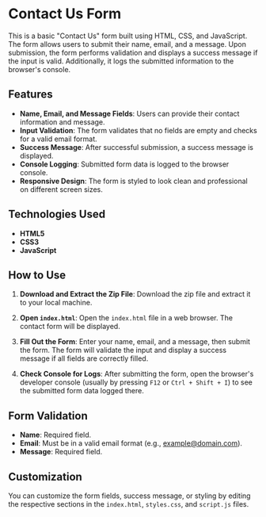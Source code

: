 # Contact Us Form

This is a basic "Contact Us" form built using HTML, CSS, and JavaScript. The form allows users to submit their name, email, and a message. Upon submission, the form performs validation and displays a success message if the input is valid. Additionally, it logs the submitted information to the browser's console.

## Features

- **Name, Email, and Message Fields**: Users can provide their contact information and message.
- **Input Validation**: The form validates that no fields are empty and checks for a valid email format.
- **Success Message**: After successful submission, a success message is displayed.
- **Console Logging**: Submitted form data is logged to the browser console.
- **Responsive Design**: The form is styled to look clean and professional on different screen sizes.

## Technologies Used

- **HTML5**
- **CSS3**
- **JavaScript**

## How to Use

1. **Download and Extract the Zip File**: 
   Download the zip file and extract it to your local machine.
   
2. **Open `index.html`**:
   Open the `index.html` file in a web browser. The contact form will be displayed.

3. **Fill Out the Form**:
   Enter your name, email, and a message, then submit the form. The form will validate the input and display a success message if all fields are correctly filled.

4. **Check Console for Logs**:
   After submitting the form, open the browser's developer console (usually by pressing `F12` or `Ctrl + Shift + I`) to see the submitted form data logged there.

## Form Validation

- **Name**: Required field.
- **Email**: Must be in a valid email format (e.g., example@domain.com).
- **Message**: Required field.

## Customization

You can customize the form fields, success message, or styling by editing the respective sections in the `index.html`, `styles.css`, and `script.js` files.
